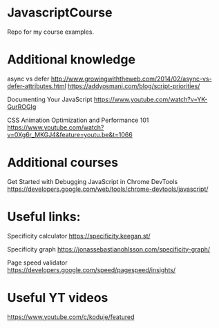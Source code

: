 # JavascriptCourse
Repo for my course examples.

# Additional knowledge

  async vs defer
  http://www.growingwiththeweb.com/2014/02/async-vs-defer-attributes.html 
  https://addyosmani.com/blog/script-priorities/
  
  Documenting Your JavaScript
  https://www.youtube.com/watch?v=YK-GurROGIg
  
  CSS Animation Optimization and Performance 101
  https://www.youtube.com/watch?v=0Xg6r_MKGJ4&feature=youtu.be&t=1066

# Additional courses
  
  Get Started with Debugging JavaScript in Chrome DevTools
  https://developers.google.com/web/tools/chrome-devtools/javascript/

# Useful links:
  
  Specificity calculator
  https://specificity.keegan.st/
  
  Specificity graph
  https://jonassebastianohlsson.com/specificity-graph/
  
  Page speed validator
  https://developers.google.com/speed/pagespeed/insights/

# Useful YT videos
  
  https://www.youtube.com/c/koduje/featured
  

